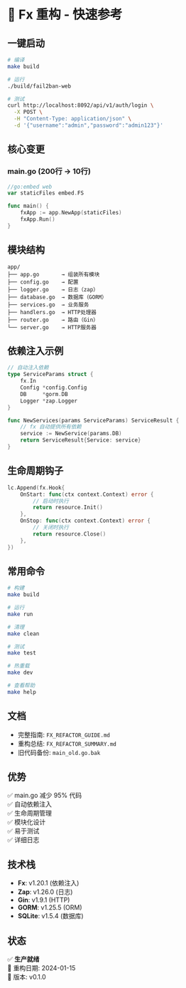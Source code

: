 # 🚀 Fx 重构 - 快速参考

## 一键启动

```bash
# 编译
make build

# 运行
./build/fail2ban-web

# 测试
curl http://localhost:8092/api/v1/auth/login \
  -X POST \
  -H "Content-Type: application/json" \
  -d '{"username":"admin","password":"admin123"}'
```

## 核心变更

### main.go (200行 → 10行)

```go
//go:embed web
var staticFiles embed.FS

func main() {
    fxApp := app.NewApp(staticFiles)
    fxApp.Run()
}
```

## 模块结构

```
app/
├── app.go       → 组装所有模块
├── config.go    → 配置
├── logger.go    → 日志（zap）
├── database.go  → 数据库（GORM）
├── services.go  → 业务服务
├── handlers.go  → HTTP处理器
├── router.go    → 路由（Gin）
└── server.go    → HTTP服务器
```

## 依赖注入示例

```go
// 自动注入依赖
type ServiceParams struct {
    fx.In
    Config *config.Config
    DB     *gorm.DB
    Logger *zap.Logger
}

func NewServices(params ServiceParams) ServiceResult {
    // fx 自动提供所有依赖
    service := NewService(params.DB)
    return ServiceResult{Service: service}
}
```

## 生命周期钩子

```go
lc.Append(fx.Hook{
    OnStart: func(ctx context.Context) error {
        // 启动时执行
        return resource.Init()
    },
    OnStop: func(ctx context.Context) error {
        // 关闭时执行
        return resource.Close()
    },
})
```

## 常用命令

```bash
# 构建
make build

# 运行
make run

# 清理
make clean

# 测试
make test

# 热重载
make dev

# 查看帮助
make help
```

## 文档

- 完整指南: `FX_REFACTOR_GUIDE.md`
- 重构总结: `FX_REFACTOR_SUMMARY.md`
- 旧代码备份: `main_old.go.bak`

## 优势

✅ main.go 减少 95% 代码  
✅ 自动依赖注入  
✅ 生命周期管理  
✅ 模块化设计  
✅ 易于测试  
✅ 详细日志  

## 技术栈

- **Fx**: v1.20.1 (依赖注入)
- **Zap**: v1.26.0 (日志)
- **Gin**: v1.9.1 (HTTP)
- **GORM**: v1.25.5 (ORM)
- **SQLite**: v1.5.4 (数据库)

## 状态

✅ **生产就绪**  
📅 重构日期: 2024-01-15  
🔖 版本: v0.1.0
